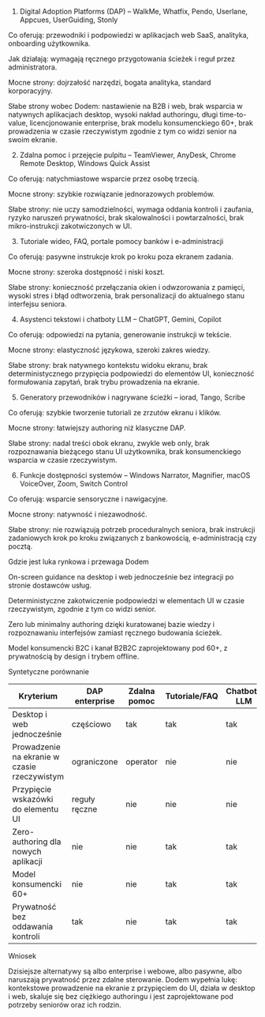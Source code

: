 1) Digital Adoption Platforms (DAP) – WalkMe, Whatfix, Pendo, Userlane, Appcues, UserGuiding, Stonly

Co oferują: przewodniki i podpowiedzi w aplikacjach web SaaS, analityka, onboarding użytkownika.

Jak działają: wymagają ręcznego przygotowania ścieżek i reguł przez administratora.

Mocne strony: dojrzałość narzędzi, bogata analityka, standard korporacyjny.

Słabe strony wobec Dodem: nastawienie na B2B i web, brak wsparcia w natywnych aplikacjach desktop, wysoki nakład authoringu, długi time-to-value, licencjonowanie enterprise, brak modelu konsumenckiego 60+, brak prowadzenia w czasie rzeczywistym zgodnie z tym co widzi senior na swoim ekranie.

2) Zdalna pomoc i przejęcie pulpitu – TeamViewer, AnyDesk, Chrome Remote Desktop, Windows Quick Assist

Co oferują: natychmiastowe wsparcie przez osobę trzecią.

Mocne strony: szybkie rozwiązanie jednorazowych problemów.

Słabe strony: nie uczy samodzielności, wymaga oddania kontroli i zaufania, ryzyko naruszeń prywatności, brak skalowalności i powtarzalności, brak mikro-instrukcji zakotwiczonych w UI.

3) Tutoriale wideo, FAQ, portale pomocy banków i e-administracji

Co oferują: pasywne instrukcje krok po kroku poza ekranem zadania.

Mocne strony: szeroka dostępność i niski koszt.

Słabe strony: konieczność przełączania okien i odwzorowania z pamięci, wysoki stres i błąd odtworzenia, brak personalizacji do aktualnego stanu interfejsu seniora.

4) Asystenci tekstowi i chatboty LLM – ChatGPT, Gemini, Copilot

Co oferują: odpowiedzi na pytania, generowanie instrukcji w tekście.

Mocne strony: elastyczność językowa, szeroki zakres wiedzy.

Słabe strony: brak natywnego kontekstu widoku ekranu, brak deterministycznego przypięcia podpowiedzi do elementów UI, konieczność formułowania zapytań, brak trybu prowadzenia na ekranie.

5) Generatory przewodników i nagrywane ścieżki – iorad, Tango, Scribe

Co oferują: szybkie tworzenie tutoriali ze zrzutów ekranu i klików.

Mocne strony: łatwiejszy authoring niż klasyczne DAP.

Słabe strony: nadal treści obok ekranu, zwykle web only, brak rozpoznawania bieżącego stanu UI użytkownika, brak konsumenckiego wsparcia w czasie rzeczywistym.

6) Funkcje dostępności systemów – Windows Narrator, Magnifier, macOS VoiceOver, Zoom, Switch Control

Co oferują: wsparcie sensoryczne i nawigacyjne.

Mocne strony: natywność i niezawodność.

Słabe strony: nie rozwiązują potrzeb proceduralnych seniora, brak instrukcji zadaniowych krok po kroku związanych z bankowością, e-administracją czy pocztą.

Gdzie jest luka rynkowa i przewaga Dodem

On-screen guidance na desktop i web jednocześnie bez integracji po stronie dostawców usług.

Deterministyczne zakotwiczenie podpowiedzi w elementach UI w czasie rzeczywistym, zgodnie z tym co widzi senior.

Zero lub minimalny authoring dzięki kuratowanej bazie wiedzy i rozpoznawaniu interfejsów zamiast ręcznego budowania ścieżek.

Model konsumencki B2C i kanał B2B2C zaprojektowany pod 60+, z prywatnością by design i trybem offline.

Syntetyczne porównanie

| Kryterium                                    | DAP enterprise  | Zdalna pomoc | Tutoriale/FAQ | Chatboty LLM | iorad/Tango | Dostępność OS | Dodem |
| -------------------------------------------- | --------------- | ------------ | ------------- | ------------ | ----------- | ---------------- | ----- |
| Desktop i web jednocześnie                  | częściowo     | tak          | tak           | tak          | gł. web    | tak              | tak   |
| Prowadzenie na ekranie w czasie rzeczywistym | ograniczone     | operator     | nie           | nie          | nie         | nie              | tak   |
| Przypięcie wskazówki do elementu UI        | reguły ręczne | nie          | nie           | nie          | nie         | nie              | tak   |
| Zero-authoring dla nowych aplikacji          | nie             | nie          | tak           | tak          | częściowo | n.d.             | tak   |
| Model konsumencki 60+                        | nie             | nie          | tak           | tak          | tak         | tak              | tak   |
| Prywatność bez oddawania kontroli          | tak             | nie          | tak           | tak          | tak         | tak              | tak   |

Wniosek

Dzisiejsze alternatywy są albo enterprise i webowe, albo pasywne, albo naruszają prywatność przez zdalne sterowanie. Dodem wypełnia lukę: kontekstowe prowadzenie na ekranie z przypięciem do UI, działa w desktop i web, skaluje się bez ciężkiego authoringu i jest zaprojektowane pod potrzeby seniorów oraz ich rodzin.
